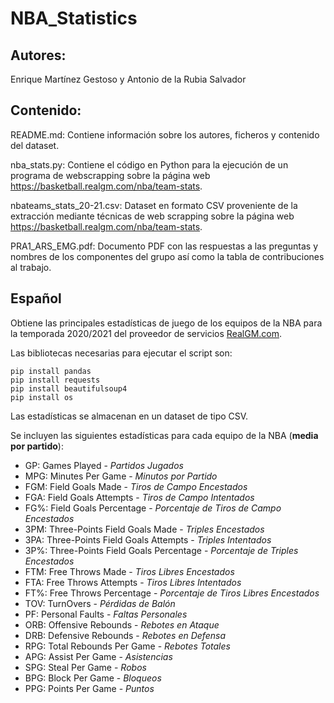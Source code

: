 # NBA_Statistics

## Autores:
Enrique Martínez Gestoso y Antonio de la Rubia Salvador

## Contenido:
README.md: Contiene información sobre los autores, ficheros y contenido del dataset.

nba_stats.py: Contiene el código en Python para la ejecución de un programa de webscrapping sobre la página web https://basketball.realgm.com/nba/team-stats.

nbateams_stats_20-21.csv: Dataset en formato CSV proveniente de la extracción mediante técnicas de web scrapping sobre la página web https://basketball.realgm.com/nba/team-stats.

PRA1_ARS_EMG.pdf: Documento PDF con las respuestas a las preguntas y nombres de los componentes del grupo así como la tabla de contribuciones al trabajo.

## Español 
Obtiene las principales estadísticas de juego de los equipos de la NBA para la temporada 2020/2021 del proveedor de servicios [RealGM.com](https://basketball.realgm.com/nba/team-stats).

Las bibliotecas necesarias para ejecutar el script son:

```
pip install pandas
pip install requests
pip install beautifulsoup4
pip install os
```

Las estadísticas se almacenan en un dataset de tipo CSV.

Se incluyen las siguientes estadísticas para cada equipo de la NBA (**media por partido**):

- GP: Games Played - *Partidos Jugados*
- MPG: Minutes Per Game - *Minutos por Partido*
- FGM: Field Goals Made - *Tiros de Campo Encestados*
- FGA: Field Goals Attempts - *Tiros de Campo Intentados*
- FG%: Field Goals Percentage - *Porcentaje de Tiros de Campo Encestados*
- 3PM: Three-Points Field Goals Made - *Triples Encestados*
- 3PA: Three-Points Field Goals Attempts - *Triples Intentados*
- 3P%: Three-Points Field Goals Percentage - *Porcentaje de Triples Encestados*
- FTM: Free Throws Made - *Tiros Libres Encestados*
- FTA: Free Throws Attempts - *Tiros Libres Intentados*
- FT%: Free Throws Percentage - *Porcentaje de Tiros Libres Encestados*
- TOV: TurnOvers - *Pérdidas de Balón*
- PF: Personal Faults - *Faltas Personales*
- ORB: Offensive Rebounds - *Rebotes en Ataque*
- DRB: Defensive Rebounds - *Rebotes en Defensa*
- RPG: Total Rebounds Per Game - *Rebotes Totales*
- APG: Assist Per Game - *Asistencias*
- SPG: Steal Per Game - *Robos*
- BPG: Block Per Game - *Bloqueos*
- PPG: Points Per Game - *Puntos*
